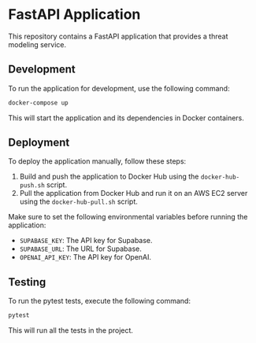 # FastAPI Application

This repository contains a FastAPI application that provides a threat modeling service.

## Development

To run the application for development, use the following command:

```bash
docker-compose up
```

This will start the application and its dependencies in Docker containers.

## Deployment

To deploy the application manually, follow these steps:

1. Build and push the application to Docker Hub using the `docker-hub-push.sh` script.
2. Pull the application from Docker Hub and run it on an AWS EC2 server using the `docker-hub-pull.sh` script.

Make sure to set the following environmental variables before running the application:

- `SUPABASE_KEY`: The API key for Supabase.
- `SUPABASE_URL`: The URL for Supabase.
- `OPENAI_API_KEY`: The API key for OpenAI.

## Testing

To run the pytest tests, execute the following command:

```bash
pytest
```

This will run all the tests in the project.
